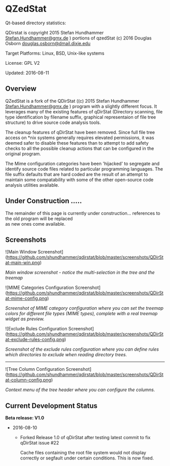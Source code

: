 # QZedStat

Qt-based directory statistics:

   QDirstat is  copyright 2015 Stefan Hundhammer <Stefan.Hundhammer@gmx.de> )
   portions of  qzedStat (c) 2016 Douglas Osborn <douglas.osborn@dmail.dixie.edu>

Target Platforms: Linux, BSD, Unix-like systems

License: GPL V2

Updated: 2016-08-11


## Overview

QZedStat is a fork of the QDirStat ((c) 2015 Stefan Hundhammer <Stefan.Hundhammer@gmx.de> ) program
with a slightly different focus.   It leverages many of the existing features of qDirStat (Directory scanning,
file type identification by filename suffix, graphical representaion of  file tree structure) to drive source 
code  analysis tools.

The cleanup features of qDirStat have been removed.  Since full file tree access on *nix systems generally
requires elevated permissions, it was deemed  safer to disable these features  than to attempt to add safety checks
to all the possible cleanup actions that can be configured in the original  program.

The Mime configuration categories have been 'hijacked' to segregate and identify source code files related to particular
programming languages.  The  file suffix defaults that are hard coded are the result of an attempt to maintain
some compatability  with some of the other  open-source code analysis utilities available.


##  Under Construction   .....

The remainder of this page is currently under construction...   references  to the old program  will be replaced  
as new ones come available.


## Screenshots

![Main Window Screenshot]
(https://github.com/shundhammer/qdirstat/blob/master/screenshots/QDirStat-main-win.png)

_Main window screenshot - notice the multi-selection in the tree and the treemap_


![MIME Categories Configuration Screenshot]
(https://github.com/shundhammer/qdirstat/blob/master/screenshots/QDirStat-mime-config.png)

_Screenshot of MIME category configuration where you can set the treemap colors
for different file types (MIME types), complete with a real treemap widget as
preview._

![Exclude Rules Configuration Screenshot]
(https://github.com/shundhammer/qdirstat/blob/master/screenshots/QDirStat-exclude-rules-config.png)

_Screenshot of the exclude rules configuration where you can define rules which
directories to exclude when reading directory trees._

-----------------------

![Tree Column Configuration Screenshot]
(https://github.com/shundhammer/qdirstat/blob/master/screenshots/QDirStat-column-config.png)

_Context menu of the tree header where you can configure the columns._


## Current Development Status

**Beta release: V1.0**

- 2016-08-10

  - Forked Release 1.0 of qDirStat after testing latest commit to fix qDirStat issue #22

    Cache files containing the root file system would not display correctly or
    segfault under certain conditions. This is now fixed.

  
  
